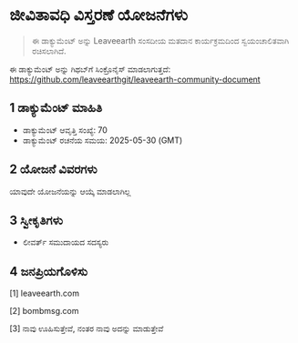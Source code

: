 # ಜೀವಿತಾವಧಿ ವಿಸ್ತರಣೆ ಯೋಜನೆಗಳು

>ಈ ಡಾಕ್ಯುಮೆಂಟ್ ಅನ್ನು Leaveearth ಸಂಸದೀಯ ಮತದಾನ ಕಾರ್ಯಕ್ರಮದಿಂದ ಸ್ವಯಂಚಾಲಿತವಾಗಿ ರಚಿಸಲಾಗಿದೆ.

ಈ ಡಾಕ್ಯುಮೆಂಟ್ ಅನ್ನು ಗಿಥಬ್‌ಗೆ ಸಿಂಕ್ರೊನೈಸ್ ಮಾಡಲಾಗುತ್ತದೆ: https://github.com/leaveearthgit/leaveearth-community-document

## 1 ಡಾಕ್ಯುಮೆಂಟ್ ಮಾಹಿತಿ

- ಡಾಕ್ಯುಮೆಂಟ್ ಆವೃತ್ತಿ ಸಂಖ್ಯೆ: 70
- ಡಾಕ್ಯುಮೆಂಟ್ ರಚನೆಯ ಸಮಯ: 2025-05-30 (GMT)

## 2 ಯೋಜನೆ ವಿವರಗಳು

ಯಾವುದೇ ಯೋಜನೆಯನ್ನು ಆಯ್ಕೆ ಮಾಡಲಾಗಿಲ್ಲ

## 3 ಸ್ವೀಕೃತಿಗಳು
* ಲೀವರ್ತ್ ಸಮುದಾಯದ ಸದಸ್ಯರು

## 4 ಜನಪ್ರಿಯಗೊಳಿಸು
[1] leaveearth.com

[2] bombmsg.com

[3] ನಾವು ಊಹಿಸುತ್ತೇವೆ, ನಂತರ ನಾವು ಅದನ್ನು ಮಾಡುತ್ತೇವೆ
